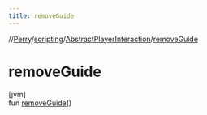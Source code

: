 ```yaml
---
title: removeGuide
---
```

//[Perry](../../../index.html)/[scripting](../index.html)/[AbstractPlayerInteraction](index.html)/[removeGuide](remove-guide.html)



# removeGuide



[jvm]\
fun [removeGuide](remove-guide.html)()




